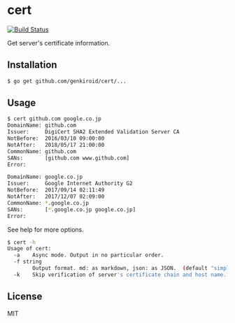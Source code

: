 # cert

[![Build Status](https://travis-ci.org/genkiroid/cert.svg?branch=master)](https://travis-ci.org/genkiroid/cert)

Get server's certificate information.

## Installation

```sh
$ go get github.com/genkiroid/cert/...
```

## Usage

```sh
$ cert github.com google.co.jp
DomainName: github.com
Issuer:     DigiCert SHA2 Extended Validation Server CA
NotBefore:  2016/03/10 09:00:00
NotAfter:   2018/05/17 21:00:00
CommonName: github.com
SANs:       [github.com www.github.com]
Error:

DomainName: google.co.jp
Issuer:     Google Internet Authority G2
NotBefore:  2017/09/14 02:11:49
NotAfter:   2017/12/07 02:09:00
CommonName: *.google.co.jp
SANs:       [*.google.co.jp google.co.jp]
Error:

```

See help for more options.

```sh
$ cert -h
Usage of cert:
  -a    Async mode. Output in no particular order.
  -f string
        Output format. md: as markdown, json: as JSON.  (default "simple table")
  -k    Skip verification of server's certificate chain and host name.
```

## License

MIT

